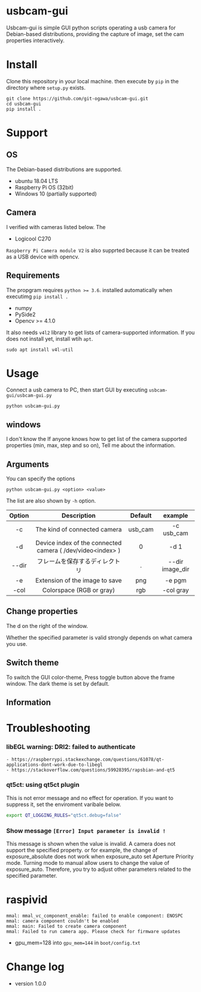 usbcam-gui
=======

Usbcam-gui is simple GUI python scripts operating a usb camera for Debian-based distributions, providing the capture of image, set the cam properties interactively.


# Install
Clone this repository in your local machine. then execute by `pip` in the directory where `setup.py` exists.

```
git clone https://github.com/git-ogawa/usbcam-gui.git
cd usbcam-gui
pip install .
```


# Support

## OS
The Debian-based distributions are supported.

- ubuntu 18.04 LTS
- Raspberry Pi OS (32bit)
- Windows 10 (partially supported)

## Camera
I verified with cameras listed below. The 

- Logicool C270

`Raspberry Pi Camera module V2` is also supprted because it can be treated as a USB device with opencv.


## Requirements
The propgram requires `python >= 3.6`. installed automatically when executimg `pip install .`

- numpy
- PySide2
- Opencv >= 4.1.0

It also needs `v4l2` library to get lists of camera-supported information. If you does not install yet, install wtih `apt`.
```
sudo apt install v4l-util
```

# Usage
Connect a usb camera to PC, then start GUI by executing `usbcam-gui/usbcam-gui.py`
```
python usbcam-gui.py
```


## windows
I don't know the If anyone knows how to get list of the camera supported properties (min, max, step and so on), Tell me about the information.

## Arguments

You can specify the options
```
python usbcam-gui.py <option> <value>
```

The list are also shown by `-h` option.

| Option | Description | Default | example |
| :--: | :--: | :--: | :--: |
| -c | The kind of connected camera | usb_cam | -c usb_cam |
| -d | Device index of the connected camera ( /dev/video\<index> ) | 0 | -d 1 |
| --dir | フレームを保存するディレクトリ | . | --dir image_dir |
| -e | Extension of the image to save | png | -e pgm |
| -col | Colorspace (RGB or gray) | rgb | -col gray |



## Change properties
The d
on the right of the window.

Whether the specified parameter is valid strongly depends on what camera you use.

## Switch theme
To switch the GUI color-theme, Press toggle button above the frame window. The dark theme is set by default.

## Information


# Troubleshooting

### libEGL warning: DRI2: failed to authenticate
    - https://raspberrypi.stackexchange.com/questions/61078/qt-applications-dont-work-due-to-libegl
    - https://stackoverflow.com/questions/59928395/rapsbian-and-qt5


### qt5ct: using qt5ct plugin
This is not error message and no effect for operation. If you want to suppress it, set the enviroment varibale below.
```bash
export QT_LOGGING_RULES="qt5ct.debug=false"
```

### Show  message `[Error] Input parameter is invalid !`  
This message is shown when the value is invalid. A camera does not support the specified property. or for example, the change of exposure_absolute does not work when exposure_auto set Aperture Priority mode. Turning mode to manual allow users to change the value of exposure_auto. Therefore, you try to adjust other parameters related to the specified parameter.


# raspivid
```
mmal: mmal_vc_component_enable: failed to enable component: ENOSPC
mmal: camera component couldn't be enabled
mmal: main: Failed to create camera component
mmal: Failed to run camera app. Please check for firmware updates
```
- gpu_mem=128 into `gpu_mem=144` in `boot/config.txt`

# Change log
- version 1.0.0